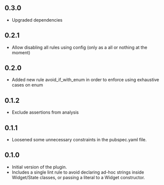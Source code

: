 <!-- A changelog file for a dart plugin  -->

## 0.3.0

* Upgraded dependencies

## 0.2.1

* Allow disabling all rules using config (only as a all or nothing at the moment)

## 0.2.0

* Added new rule avoid_if_with_enum in order to enforce using exhaustive cases on enum

## 0.1.2

* Exclude assertions from analysis

## 0.1.1

* Loosened some unnecessary constraints in the pubspec.yaml file.

## 0.1.0

* Initial version of the plugin. 
* Includes a single lint rule to avoid declaring ad-hoc strings inside Widget/State classes, or passing a literal to a Widget constructor.


